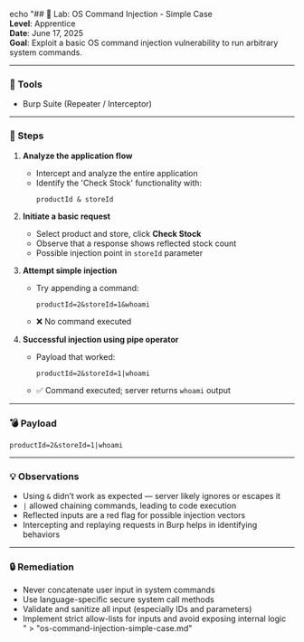 echo "## 🧪 Lab: OS Command Injection - Simple Case  
**Level**: Apprentice  
**Date**: June 17, 2025  
**Goal**: Exploit a basic OS command injection vulnerability to run arbitrary system commands.

---

### 🧰 Tools  
- Burp Suite (Repeater / Interceptor)  

---

### 🧭 Steps

1. **Analyze the application flow**  
   - Intercept and analyze the entire application  
   - Identify the 'Check Stock' functionality with:
     ```  
     productId & storeId  
     ```

2. **Initiate a basic request**  
   - Select product and store, click **Check Stock**  
   - Observe that a response shows reflected stock count  
   - Possible injection point in `storeId` parameter

3. **Attempt simple injection**  
   - Try appending a command:
     ```
     productId=2&storeId=1&whoami
     ```
   - ❌ No command executed

4. **Successful injection using pipe operator**  
   - Payload that worked:
     ```
     productId=2&storeId=1|whoami
     ```
   - ✅ Command executed; server returns `whoami` output

---

### 💣 Payload

```
productId=2&storeId=1|whoami
```

---

### 💡 Observations
- Using `&` didn’t work as expected — server likely ignores or escapes it  
- `|` allowed chaining commands, leading to code execution  
- Reflected inputs are a red flag for possible injection vectors  
- Intercepting and replaying requests in Burp helps in identifying behaviors

---

### 🔒 Remediation
- Never concatenate user input in system commands  
- Use language-specific secure system call methods  
- Validate and sanitize all input (especially IDs and parameters)  
- Implement strict allow-lists for inputs and avoid exposing internal logic  
" > "os-command-injection-simple-case.md"
